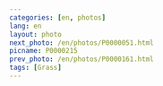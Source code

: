 ```yaml
---
categories: [en, photos]
lang: en
layout: photo
next_photo: /en/photos/P0000051.html
picname: P0000215
prev_photo: /en/photos/P0000161.html
tags: [Grass]
---
```

